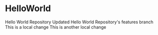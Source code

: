 # HelloWorld
Hello World Repository
Updated Hello World Repository's features branch
This is a local change
This is another local change